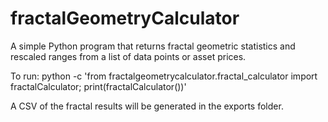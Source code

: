 # fractalGeometryCalculator

A simple Python program that returns fractal geometric statistics and rescaled ranges from a list of data points or asset prices.

To run:
python -c 'from fractalgeometrycalculator.fractal_calculator import fractalCalculator; print(fractalCalculator())'

A CSV of the fractal results will be generated in the exports folder.
